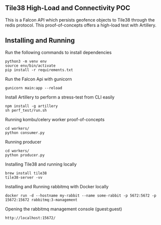 ## Tile38 High-Load and Connectivity POC

This is a Falcon API which persists geofence objects to Tile38 through the redis protocol. This proof-of-concepts offers a high-load test with Artillery.

## Installing and Running

Run the following commands to install dependencies

    python3 -m venv env
    source env/bin/activate
    pip install -r requirements.txt

Run the Falcon Api with gunicorn

    gunicorn main:app --reload

Install Artillery to perform a stress-test from CLI easily

    npm install -g artillery
    sh perf_test/run.sh

Running kombu/celery worker proof-of-concepts

    cd workers/
    python consumer.py

Running producer

    cd workers/
    python producer.py

Installing Tile38 and running locally

    brew install tile38
    tile38-server -vv

Installing and Running rabbitmq with Docker locally

    docker run -d --hostname my-rabbit --name some-rabbit -p 5672:5672 -p 15672:15672 rabbitmq:3-management

Opening the rabbitmq management console (guest:guest)

    http://localhost:15672/
